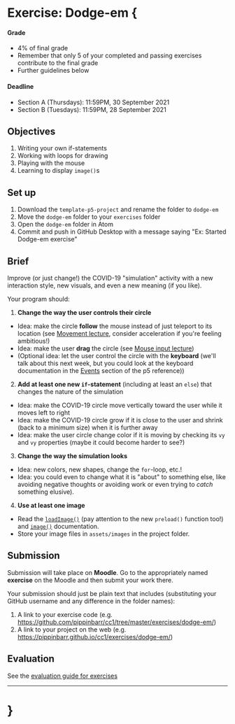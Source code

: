 # Exercise: Dodge-em {

#### Grade
- 4% of final grade
- Remember that only 5 of your completed and passing exercises contribute to the final grade
- Further guidelines below

#### Deadline
- Section A (Thursdays): 11:59PM, 30 September 2021
- Section B (Tuesdays): 11:59PM, 28 September 2021

## Objectives

1. Writing your own if-statements
2. Working with loops for drawing
3. Playing with the mouse
4. Learning to display `image()`s

## Set up

1. Download the `template-p5-project` and rename the folder to `dodge-em`
3. Move the `dodge-em` folder to your `exercises` folder
4. Open the `dodge-em` folder in Atom
5. Commit and push in GitHub Desktop with a message saying "Ex: Started Dodge-em exercise"

## Brief

Improve (or just change!) the COVID-19 "simulation" activity with a new interaction style, new visuals, and even a new meaning (if you like).

Your program should:

1. **Change the way the user controls their circle**
  - Idea: make the circle **follow** the mouse instead of just teleport to its location (see [Movement lecture](../modules/04/movement.md#speed-returns), consider acceleration if you're feeling ambitious!)
  - Idea: make the user **drag** the circle (see [Mouse input lecture](../modules/04/mouse-input.md#a-draggable-circle))
  - (Optional idea: let the user control the circle with the **keyboard** (we'll talk about this next week, but you could look at the keyboard documentation in the [Events](https://p5js.org/reference/#group-Events) section of the p5 reference))
2. **Add at least one new `if`-statement** (including at least an `else`) that changes the nature of the simulation
  - Idea: make the COVID-19 circle move vertically toward the user while it moves left to right
  - Idea: make the COVID-19 circle grow if it is close to the user and shrink (back to a minimum size) when it is further away
  - Idea: make the user circle change color if it is moving by checking its `vy` and `vy` properties (maybe it could become harder to see?)
3. **Change the way the simulation looks**
  - Idea: new colors, new shapes, change the `for`-loop, etc.!
  - Idea: you could even to change what it is "about" to something else, like avoiding negative thoughts or avoiding work or even trying to _catch_ something elusive).
4. **Use at least one image**
  - Read the [`loadImage()`](https://p5js.org/reference/#/p5/loadImage) (pay attention to the new `preload()` function too!) and [`image()`](https://p5js.org/reference/#/p5/image) documentation.
  - Store your image files in `assets/images` in the project folder.

## Submission

Submission will take place on **Moodle**. Go to the appropriately named **exercise** on the Moodle and then submit your work there.

Your submission should just be plain text that includes (substituting your GitHub username and any difference in the folder names):

1. A link to your exercise code (e.g. https://github.com/pippinbarr/cc1/tree/master/exercises/dodge-em/)
2. A link to your project on the web (e.g. https://pippinbarr.github.io/cc1/exercises/dodge-em/)

## Evaluation

See the [evaluation guide for exercises](../evaluation-guide/)

---

# }
